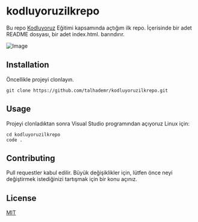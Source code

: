 # kodluyoruzilkrepo
Bu repo [Kodluyoruz](https://www.kodluyoruz.org) Eğitimi kapsamında açtığım ilk repo. İçerisinde bir adet README dosyası, bir adet index.html. barındırır.

![Image](https://github.com/talhademr/kodluyoruzilkrepo)

## Installation
Öncellikle projeyi clonlayın. 

```
git clone https://github.com/talhademr/kodluyoruzilkrepo.git
```

## Usage

Projeyi clonladıktan sonra Visual Studio programından açıyoruz
Linux için:
```
cd kodluyoruzilkrepo
code .
```

## Contributing
Pull requestler kabul edilir. Büyük değişiklikler için, lütfen önce neyi değiştirmek istediğinizi tartışmak için bir konu açınız.

## License
[MIT](https://choosealicense.com/licenses/mit/)